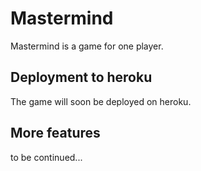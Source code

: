 # Mastermind
Mastermind is a game for one player.

## Deployment to heroku
The game will soon be deployed on heroku.

## More features
to be continued...


